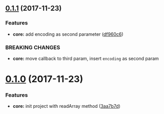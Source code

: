 <a name="0.1.1"></a>
## [0.1.1](https://github.com/nampdn/fs-array/compare/v0.1.0...v0.1.1) (2017-11-23)


### Features

* **core:** add encoding as second parameter ([df960c6](https://github.com/nampdn/fs-array/commit/df960c6))


### BREAKING CHANGES

* **core:** move callback to third param, insert `encoding` as second param



<a name="0.1.0"></a>
# [0.1.0](https://github.com/nampdn/fs-array/compare/3aa7b7d...v0.1.0) (2017-11-23)


### Features

* **core:** init project with readArray method ([3aa7b7d](https://github.com/nampdn/fs-array/commit/3aa7b7d))



